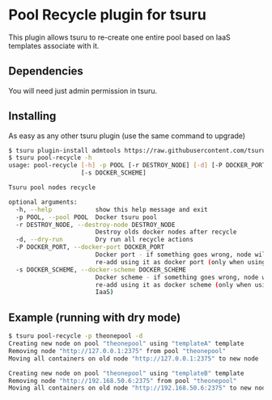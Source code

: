 # Pool Recycle plugin for tsuru

This plugin allows tsuru to re-create one entire pool based on IaaS templates associate with it.

## Dependencies
You will need just admin permission in tsuru.

## Installing

As easy as any other tsuru plugin (use the same command to upgrade)
```bash
$ tsuru plugin-install admtools https://raw.githubusercontent.com/tsuru/pool-recycle/master/pool_recycle/plugin.py
$ tsuru pool-recycle -h 
usage: pool-recycle [-h] -p POOL [-r DESTROY_NODE] [-d] [-P DOCKER_PORT]
                    [-s DOCKER_SCHEME]

Tsuru pool nodes recycle

optional arguments:
  -h, --help            show this help message and exit
  -p POOL, --pool POOL  Docker tsuru pool
  -r DESTROY_NODE, --destroy-node DESTROY_NODE
                        Destroy olds docker nodes after recycle
  -d, --dry-run         Dry run all recycle actions
  -P DOCKER_PORT, --docker-port DOCKER_PORT
                        Docker port - if something goes wrong, node will be
                        re-add using it as docker port (only when using IaaS)
  -s DOCKER_SCHEME, --docker-scheme DOCKER_SCHEME
                        Docker scheme - if something goes wrong, node will be
                        re-add using it as docker scheme (only when using
                        IaaS)
```

## Example (running with dry mode)

```bash
$ tsuru pool-recycle -p theonepool -d
Creating new node on pool "theonepool" using "templateA" template
Removing node "http://127.0.0.1:2375" from pool "theonepool"
Moving all containers on old node "http://127.0.0.1:2375" to new node

Creating new node on pool "theonepool" using "templateB" template
Removing node "http://192.168.50.6:2375" from pool "theonepool"
Moving all containers on old node "http://192.168.50.6:2375" to new node
```

